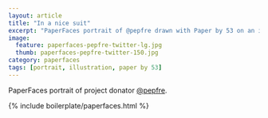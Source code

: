 ```yaml
---
layout: article
title: "In a nice suit"
excerpt: "PaperFaces portrait of @pepfre drawn with Paper by 53 on an iPad."
image: 
  feature: paperfaces-pepfre-twitter-lg.jpg
  thumb: paperfaces-pepfre-twitter-150.jpg
category: paperfaces
tags: [portrait, illustration, paper by 53]
---
```


PaperFaces portrait of project donator [@pepfre](http://twitter.com/pepfre).

{% include boilerplate/paperfaces.html %}
